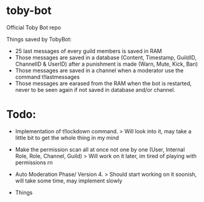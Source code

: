 # toby-bot
Official Toby Bot repo

Things saved by TobyBot:
- 25 last messages of every guild members is saved in RAM
- Those messages are saved in a database (Content, Timestamp, GuildID, ChannelID & UserID) after a punishment is made (Warn, Mute, Kick, Ban)
- Those messages are saved in a channel when a moderator use the command t!lastmessages
- Those messages are earased from the RAM when the bot is restarted, never to be seen again if not saved in database and/or channel.

# Todo:
- Implementation of t!lockdown command. > Will look into it, may take a little bit to get the whole thing in my mind

- Make the permission scan all at once not one by one (User, Internal Role, Role, Channel, Guild) > Will work on it later, im tired of playing with permissions rn
                
- Auto Moderation Phase/ Version 4. > Should start working on it soonish, will take some time, may implement slowly

- Things